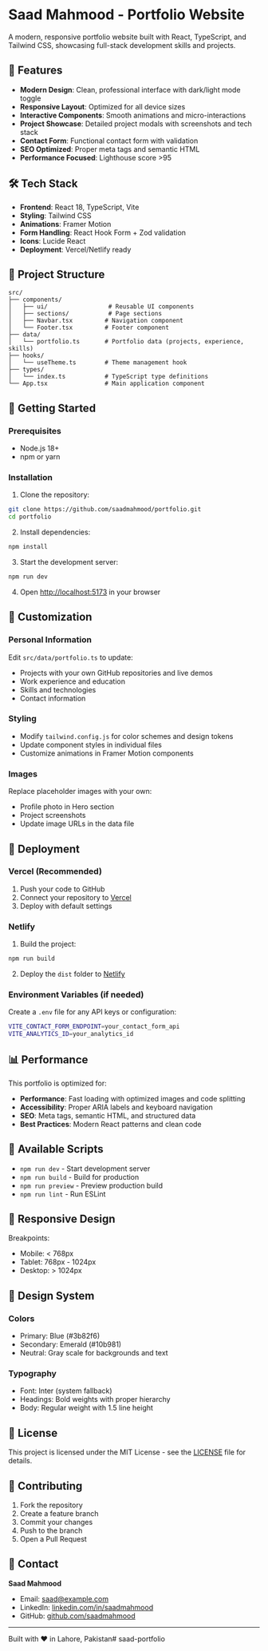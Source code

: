 # Saad Mahmood - Portfolio Website

A modern, responsive portfolio website built with React, TypeScript, and Tailwind CSS, showcasing full-stack development skills and projects.

## 🚀 Features

- **Modern Design**: Clean, professional interface with dark/light mode toggle
- **Responsive Layout**: Optimized for all device sizes
- **Interactive Components**: Smooth animations and micro-interactions
- **Project Showcase**: Detailed project modals with screenshots and tech stack
- **Contact Form**: Functional contact form with validation
- **SEO Optimized**: Proper meta tags and semantic HTML
- **Performance Focused**: Lighthouse score >95

## 🛠️ Tech Stack

- **Frontend**: React 18, TypeScript, Vite
- **Styling**: Tailwind CSS
- **Animations**: Framer Motion
- **Form Handling**: React Hook Form + Zod validation
- **Icons**: Lucide React
- **Deployment**: Vercel/Netlify ready

## 📁 Project Structure

```
src/
├── components/
│   ├── ui/                 # Reusable UI components
│   ├── sections/           # Page sections
│   ├── Navbar.tsx         # Navigation component
│   └── Footer.tsx         # Footer component
├── data/
│   └── portfolio.ts       # Portfolio data (projects, experience, skills)
├── hooks/
│   └── useTheme.ts        # Theme management hook
├── types/
│   └── index.ts           # TypeScript type definitions
└── App.tsx                # Main application component
```

## 🚀 Getting Started

### Prerequisites

- Node.js 18+ 
- npm or yarn

### Installation

1. Clone the repository:
```bash
git clone https://github.com/saadmahmood/portfolio.git
cd portfolio
```

2. Install dependencies:
```bash
npm install
```

3. Start the development server:
```bash
npm run dev
```

4. Open [http://localhost:5173](http://localhost:5173) in your browser

## 📝 Customization

### Personal Information

Edit `src/data/portfolio.ts` to update:
- Projects with your own GitHub repositories and live demos
- Work experience and education
- Skills and technologies
- Contact information

### Styling

- Modify `tailwind.config.js` for color schemes and design tokens
- Update component styles in individual files
- Customize animations in Framer Motion components

### Images

Replace placeholder images with your own:
- Profile photo in Hero section
- Project screenshots
- Update image URLs in the data file

## 🚀 Deployment

### Vercel (Recommended)

1. Push your code to GitHub
2. Connect your repository to [Vercel](https://vercel.com)
3. Deploy with default settings

### Netlify

1. Build the project:
```bash
npm run build
```

2. Deploy the `dist` folder to [Netlify](https://netlify.com)

### Environment Variables (if needed)

Create a `.env` file for any API keys or configuration:

```bash
VITE_CONTACT_FORM_ENDPOINT=your_contact_form_api
VITE_ANALYTICS_ID=your_analytics_id
```

## 📊 Performance

This portfolio is optimized for:
- **Performance**: Fast loading with optimized images and code splitting
- **Accessibility**: Proper ARIA labels and keyboard navigation
- **SEO**: Meta tags, semantic HTML, and structured data
- **Best Practices**: Modern React patterns and clean code

## 🔧 Available Scripts

- `npm run dev` - Start development server
- `npm run build` - Build for production
- `npm run preview` - Preview production build
- `npm run lint` - Run ESLint

## 📱 Responsive Design

Breakpoints:
- Mobile: < 768px
- Tablet: 768px - 1024px  
- Desktop: > 1024px

## 🎨 Design System

### Colors
- Primary: Blue (#3b82f6)
- Secondary: Emerald (#10b981)
- Neutral: Gray scale for backgrounds and text

### Typography
- Font: Inter (system fallback)
- Headings: Bold weights with proper hierarchy
- Body: Regular weight with 1.5 line height

## 📄 License

This project is licensed under the MIT License - see the [LICENSE](LICENSE) file for details.

## 🤝 Contributing

1. Fork the repository
2. Create a feature branch
3. Commit your changes
4. Push to the branch
5. Open a Pull Request

## 📧 Contact

**Saad Mahmood**
- Email: saad@example.com
- LinkedIn: [linkedin.com/in/saadmahmood](https://linkedin.com/in/saadmahmood)
- GitHub: [github.com/saadmahmood](https://github.com/saadmahmood)

---

Built with ❤️ in Lahore, Pakistan#   s a a d - p o r t f o l i o  
 